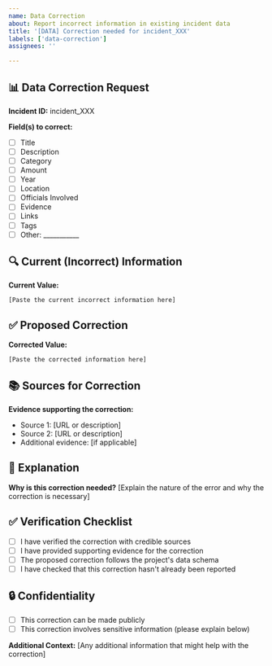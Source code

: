 ```yaml
---
name: Data Correction
about: Report incorrect information in existing incident data
title: '[DATA] Correction needed for incident_XXX'
labels: ['data-correction']
assignees: ''

---
```


## 📊 Data Correction Request

**Incident ID:** incident_XXX

**Field(s) to correct:**
- [ ] Title
- [ ] Description
- [ ] Category
- [ ] Amount
- [ ] Year
- [ ] Location
- [ ] Officials Involved
- [ ] Evidence
- [ ] Links
- [ ] Tags
- [ ] Other: ___________

## 🔍 Current (Incorrect) Information
**Current Value:**
```
[Paste the current incorrect information here]
```

## ✅ Proposed Correction
**Corrected Value:**
```
[Paste the corrected information here]
```

## 📚 Sources for Correction
**Evidence supporting the correction:**
- Source 1: [URL or description]
- Source 2: [URL or description]
- Additional evidence: [if applicable]

## 📝 Explanation
**Why is this correction needed?**
[Explain the nature of the error and why the correction is necessary]

## ✅ Verification Checklist
- [ ] I have verified the correction with credible sources
- [ ] I have provided supporting evidence for the correction
- [ ] The proposed correction follows the project's data schema
- [ ] I have checked that this correction hasn't already been reported

## 🔒 Confidentiality
- [ ] This correction can be made publicly
- [ ] This correction involves sensitive information (please explain below)

**Additional Context:**
[Any additional information that might help with the correction]
